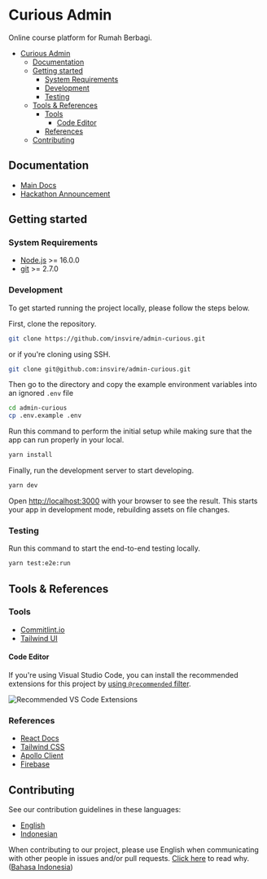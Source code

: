 # Curious Admin

<!-- ALL-CONTRIBUTORS-BADGE:START - Do not remove or modify this section -->
<!-- [![All Contributors](https://img.shields.io/badge/all_contributors-6-orange.svg?style=flat-square)](#contributors-) -->
<!-- ALL-CONTRIBUTORS-BADGE:END -->

<!-- [![Build Status][build-badge]][build] [![MIT License][license-badge]][license] -->

<!-- prettier-ignore-start -->

<!-- [build-badge]: https://img.shields.io/github/workflow/status/zainfathoni/admin-curious/CI?logo=github&style=flat-square
[build]: https://github.com/insvire/admin-curious/actions?query=workflow%3ACI
[license-badge]: https://img.shields.io/badge/license-MIT-blue?style=flat-square -->
[license]: LICENSE

<!-- prettier-ignore-end -->

Online course platform for Rumah Berbagi.

- [Curious Admin](#curious-admin)
  - [Documentation](#documentation)
  - [Getting started](#getting-started)
    - [System Requirements](#system-requirements)
    - [Development](#development)
    - [Testing](#testing)
  - [Tools & References](#tools--references)
    - [Tools](#tools)
      - [Code Editor](#code-editor)
    - [References](#references)
  - [Contributing](#contributing)

## Documentation

- [Main Docs](docs/index.md)
- [Hackathon Announcement](https://rbagi.id/gh/22)

## Getting started

### System Requirements

- [Node.js](https://nodejs.org/) >= 16.0.0
- [git](https://git-scm.com/) >= 2.7.0

### Development

To get started running the project locally, please follow the steps below.

First, clone the repository.

```sh
git clone https://github.com/insvire/admin-curious.git
```

or if you're cloning using SSH.

```sh
git clone git@github.com:insvire/admin-curious.git
```

Then go to the directory and copy the example environment variables into an
ignored `.env` file

```sh
cd admin-curious
cp .env.example .env
```

Run this command to perform the initial setup while making sure that the app can
run properly in your local.

```sh
yarn install
```

Finally, run the development server to start developing.

```sh
yarn dev
```

Open <http://localhost:3000> with your browser to see the result. This starts
your app in development mode, rebuilding assets on file changes.

### Testing

Run this command to start the end-to-end testing locally.

```sh
yarn test:e2e:run
```

## Tools & References

### Tools

- [Commitlint.io](https://commitlint.io)
- [Tailwind UI](https://tailwindui.com/)
<!-- - [Testing Playground](https://testing-playground.com/) -->

#### Code Editor

If you're using Visual Studio Code, you can install the recommended extensions
for this project by
[using `@recommended` filter](https://code.visualstudio.com/docs/editor/extension-marketplace#_extensions-view-filters).

![Recommended VS Code Extensions](https://user-images.githubusercontent.com/6315466/147128206-3b1acdaa-213f-4e2b-a0a3-4b8c63bc881d.png)

### References

- [React Docs](https://reactjs.org/docs/getting-started.html/)
- [Tailwind CSS](https://tailwindcss.com/)
- [Apollo Client](https://www.apollographql.com/docs/react/)
- [Firebase](https://firebase.google.com/docs/reference/js/)

## Contributing

See our contribution guidelines in these languages:

- [English](CONTRIBUTING.md)
- [Indonesian](CONTRIBUTING_ID.md)

When contributing to our project, please use English when communicating with
other people in issues and/or pull requests.
[Click here](CONTRIBUTING.md#why-are-we-using-english-in-our-issues--prs) to
read why.
([Bahasa Indonesia](CONTRIBUTING_ID.md#mengapa-kita-menggunakan-bahasa-inggris-dalam-menulis-issue-dan-pull-request))

<!-- ### Important links -->

<!-- markdownlint-disable line-length -->

<!-- | Description                  | Link                                                       |
| ---------------------------- | ---------------------------------------------------------- |
| Project overview             | [rbagi.id/github-project](https://rbagi.id/github-project) |
| Epics list                   | [rbagi.id/epic](https://rbagi.id/epic)                     |
| Issues board                 | [rbagi.id/board](https://rbagi.id/board)                   |
| Issue shortlink              | [rbagi.id/gh/:issue-id](https://rbagi.id/gh)               |
| First-time contributors link | [rbagi.id/contribute](https://rbagi.id/contribute)         | -->

<!-- markdownlint-restore -->
